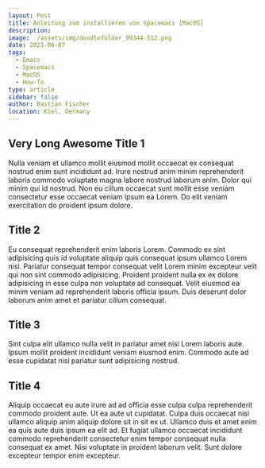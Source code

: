 ```yaml
---
layout: Post
title: Anleitung zum installieren von Spacemacs [MacOS]
description: 
image:  /assets/img/doodlefolder_99344-512.png
date: 2021-06-07
tags:
  - Emacs
  - Spacemacs
  - MacOS
  - How-To
type: article
sidebar: false
author: Bastian Fischer
location: Kiel, Germany
---
```


## Very Long Awesome Title 1
Nulla veniam et ullamco mollit eiusmod mollit occaecat ex consequat nostrud enim sunt incididunt ad. Irure nostrud anim minim reprehenderit laboris commodo voluptate magna labore nostrud laborum anim. Dolor qui minim qui id nostrud. Non eu cillum occaecat sunt mollit esse veniam consectetur esse occaecat veniam ipsum ea Lorem. Do elit veniam exercitation do proident ipsum dolore.

## Title 2
Eu consequat reprehenderit enim laboris Lorem. Commodo ex sint adipisicing quis id voluptate aliquip quis consequat ipsum ullamco Lorem nisi. Pariatur consequat tempor consequat velit Lorem minim excepteur velit qui non sint commodo adipisicing. Proident proident nulla ex ex dolore adipisicing in esse culpa non voluptate ad consequat. Velit eiusmod ea minim veniam ad reprehenderit laboris officia ipsum. Duis deserunt dolor laborum anim amet et pariatur cillum consequat.

## Title 3
Sint culpa elit ullamco nulla velit in pariatur amet nisi Lorem laboris aute. Ipsum mollit proident incididunt veniam eiusmod enim. Commodo aute ad esse cupidatat nisi pariatur sunt adipisicing nostrud.

## Title 4
Aliquip occaecat eu aute irure ad ad officia esse culpa culpa reprehenderit commodo proident aute. Ut ea aute ut cupidatat. Culpa duis occaecat nisi ullamco aliquip anim aliquip dolore sit in sit ex ut. Ullamco duis et amet enim ea quis aute duis ipsum ea elit ad. Et fugiat ullamco occaecat incididunt commodo reprehenderit consectetur enim tempor consequat nulla consequat ex amet. Nisi voluptate in proident laborum velit. Sunt dolore excepteur tempor enim excepteur.

